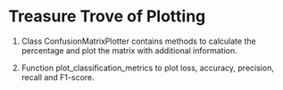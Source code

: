 # Treasure Trove of Plotting

1. Class ConfusionMatrixPlotter contains methods to calculate the percentage and plot the matrix with additional information.

2. Function plot_classification_metrics to plot loss, accuracy, precision, recall and F1-score.